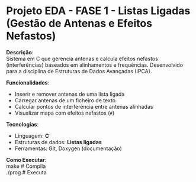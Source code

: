 #  Projeto EDA - FASE 1 - Listas Ligadas (Gestão de Antenas e Efeitos Nefastos)

**Descrição**:  
Sistema em C que gerencia antenas e calcula efeitos nefastos (interferências) baseados em alinhamentos e frequências. Desenvolvido para a disciplina de Estruturas de Dados Avançadas (IPCA).  

**Funcionalidades**:  
 - Inserir e remover antenas de uma lista ligada
 - Carregar antenas de um ficheiro de texto
 - Calcular pontos de interferência entre antenas alinhadas  
 - Visualizar mapa com efeitos nefastos (`#`)  

**Tecnologias**:  
- Linguagem: **C**  
- Estruturas de dados: **Listas ligadas**  
- Ferramentas: Git, Doxygen (documentação)  

**Como Executar**:  
make        # Compila  
./prog      # Executa  

